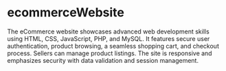# ecommerceWebsite
The eCommerce website showcases advanced web development skills using HTML, CSS, JavaScript, PHP, and MySQL. It features secure user authentication, product browsing, a seamless shopping cart, and checkout process. Sellers can manage product listings. The site is responsive and emphasizes security with data validation and session management.

